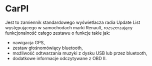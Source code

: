 CarPI
=====

Jest to zamiennik standardowego wyświetlacza radia Update List występującego w samochodach marki Renault, rozszerzający funkcjonalność całego zestawu o funkcje takie jak:

 * nawigacja GPS,
 * zestaw głośnomówiący bluetooth,
 * możliwość odtwarzania muzyki z dysku USB lub przez bluetooth,
 * dodatkowe informacje odczytywane z OBD II. 
